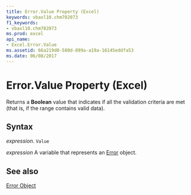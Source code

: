 ```yaml
---
title: Error.Value Property (Excel)
keywords: vbaxl10.chm702073
f1_keywords:
- vbaxl10.chm702073
ms.prod: excel
api_name:
- Excel.Error.Value
ms.assetid: 66a219d0-580d-899a-a19a-16145eddfa53
ms.date: 06/08/2017
---
```



# Error.Value Property (Excel)

Returns a  **Boolean** value that indicates if all the validation criteria are met (that is, if the range contains valid data).


## Syntax

 _expression_. `Value`

 _expression_ A variable that represents an [Error](./Excel.Error.md) object.


## See also


[Error Object](Excel.Error.md)

